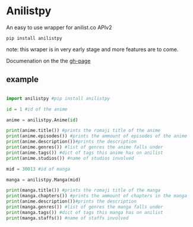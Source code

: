 # Anilistpy
An easy to use wrapper for anilist.co APIv2


```
pip install anilistpy
```

note: this wraper is in very early stage and more features are to come.
 
Documenation on the the [gh-page](https://anilist.github.io)

## example
```py

import anilistpy #pip install anilistpy

id = 1 #id of the anime 

anime = anilistpy.Anime(id)

print(anime.title()) #prints the romaji title of the anime
print(anime.episodes()) #prints the ammount of episodes of the anime
print(anime.description())#prints the description
print(anime.genres()) #list of genres the anime falls under
print(anime.tags()) #dict of tags this anime has on anilist
print(anime.studios()) #name of studios involved

mid = 30013 #id of manga

manga = anilistpy.Manga(mid)

print(manga.title()) #prints the romaji title of the manga
print(manga.chapters()) #prints the ammount of chapters in the manga
print(anime.description())#prints the description
print(manga.genres()) #list of genres the manga falls under
print(manga.tags()) #dict of tags this manga has on anilist
print(manga.staffs()) #name of staffs involved

```